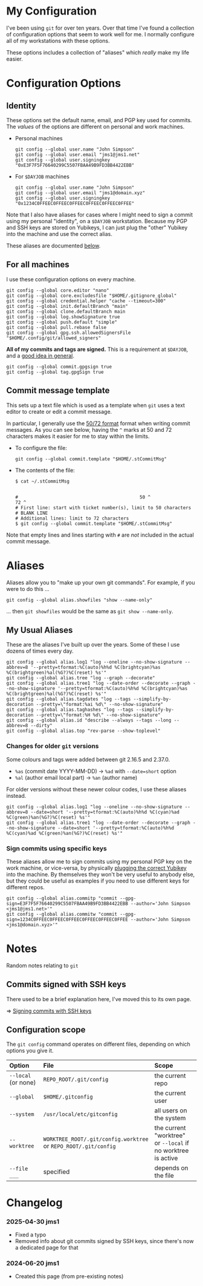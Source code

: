 # My Configuration

I've been using `git` for over ten years. Over that time I've found a collection of configuration options that seem to work well for me. I normally configure all of my workstations with these options.

These options includes a collection of "aliases" which *really* make my life easier.

# Configuration Options

## Identity

These options set the default name, email, and PGP key used for commits. The *values* of the options are different on personal and work machines.

*  Personal machines

    ```
    git config --global user.name "John Simpson"
    git config --global user.email "jms1@jms1.net"
    git config --global user.signingkey "0xE3F7F5F76640299C5507FBAA49B9FD3BB4422EBB"
    ```

* For `$DAYJOB` machines

    ```
    git config --global user.name "John Simpson"
    git config --global user.email "jms1@domain.xyz"
    git config --global user.signingkey "0x1234C0FFEEC0FFEEC0FFEEC0FFEEC0FFEEC0FFEE"
    ```

Note that I also have aliases for cases where I might need to sign a commit using my personal "identity", on a `$DAYJOB` workstation. Because my PGP and SSH keys are stored on Yubikeys, I can just plug the "other" Yubikey into the machine and use the correct alias.

These aliases are documented [below](#sign-commits-using-specific-keys).

## For all machines

I use these configuration options on every machine.

```
git config --global core.editor "nano"
git config --global core.excludesfile "$HOME/.gitignore_global"
git config --global credential.helper "cache --timeout=300"
git config --global init.defaultBranch "main"
git config --global clone.defaultBranch main
git config --global log.showSignature true
git config --global push.default "simple"
git config --global pull.rebase false
git config --global gpg.ssh.allowedSignersFile "$HOME/.config/git/allowed_signers"
```

**All of my commits and tags are signed.** This is a requirement at `$DAYJOB`, and a [good idea in general](https://docs.github.com/en/authentication/managing-commit-signature-verification/about-commit-signature-verification).

```
git config --global commit.gpgsign true
git config --global tag.gpgSign true
```

## Commit message template

This sets up a text file which is used as a template when `git` uses a text editor to create or edit a commit message.

In particular, I generally use the [50/72 format](https://tbaggery.com/2008/04/19/a-note-about-git-commit-messages.html) format when writing commit messages. As you can see below, having the `^` marks at 50 and 72 characters makes it easier for me to stay within the limits.

* To configure the file:

    ```
    git config --global commit.template "$HOME/.stCommitMsg"
    ```

* The contents of the file:

    ```
    $ cat ~/.stCommitMsg


    #                                             50 ^                  72 ^
    # First line: start with ticket number(s), limit to 50 characters
    # BLANK LINE
    # Additional lines: limit to 72 characters
    $ git config --global commit.template "$HOME/.stCommitMsg"
    ```

Note that empty lines and lines starting with `#` are *not* included in the actual commit message.

# Aliases

Aliases allow you to "make up your own git commands". For example, if you were to do this ...

```
git config --global alias.showfiles "show --name-only"
```

... then `git showfiles` would be the same as `git show --name-only`.

## My Usual Aliases

These are the aliases I've built up over the years. Some of these I use dozens of times every day.

```
git config --global alias.log1 "log --oneline --no-show-signature --abbrev=8 '--pretty=tformat:%C(auto)%h%d %C(brightcyan)%as %C(brightgreen)%al(%G?)%C(reset) %s'"
git config --global alias.tree "log --graph --decorate"
git config --global alias.tree1 "log --date-order --decorate --graph --no-show-signature '--pretty=tformat:%C(auto)%h%d %C(brightcyan)%as %C(brightgreen)%al(%G?)%C(reset) %s'"
git config --global alias.tagdates "log --tags --simplify-by-decoration --pretty=\"format:%ai %d\" --no-show-signature"
git config --global alias.taghashes "log --tags --simplify-by-decoration --pretty=\"format:%H %d\" --no-show-signature"
git config --global alias.id "describe --always --tags --long --abbrev=8 --dirty"
git config --global alias.top "rev-parse --show-toplevel"
```

### Changes for older `git` versions

Some colours and tags were added between git 2.16.5 and 2.37.0.

* `%as` (commit date YYYY-MM-DD) -> `%ad` with `--date=short` option
* `%al` (author email local part) -> `%an` (author name)

For older versions without these newer colour codes, I use these aliases instead.

```
git config --global alias.log1 "log --oneline --no-show-signature --abbrev=8 --date=short '--pretty=tformat:%C(auto)%h%d %C(cyan)%ad %C(green)%an(%G?)%C(reset) %s'"
git config --global alias.tree1 "log --date-order --decorate --graph --no-show-signature --date=short '--pretty=tformat:%C(auto)%h%d %C(cyan)%ad %C(green)%an(%G?)%C(reset) %s'"
```

### Sign commits using specific keys

These aliases allow me to sign commits using my personal PGP key on the work machine, or vice-versa, by physically [plugging the correct Yubikey](../pgp/ssh-pgp-agent.md) into the machine. By themselves they won't be very useful to anybody else, but they could be useful as examples if you need to use different keys for different repos.

```
git config --global alias.commitp "commit --gpg-sign=E3F7F5F76640299C5507FBAA49B9FD3BB4422EBB --author='John Simpson <jms1@jms1.net>'"
git config --global alias.commitw "commit --gpg-sign=1234C0FFEEC0FFEEC0FFEEC0FFEEC0FFEEC0FFEE --author='John Simpson <jms1@domain.xyz>'"
```

# Notes

Random notes relating to `git`

## Commits signed with SSH keys

There used to be a brief explanation here, I've moved this to its own page.

&#x21D2; [Signing commits with SSH keys](ssh.md)

## Configuration scope

The `git config` command operates on different files, depending on which options you give it.

| Option                | File                      | Scope
|:----------------------|:--------------------------|:-----------------
| `--local` (or none)   | `REPO_ROOT/.git/config`   | the current repo
| `--global`            | `$HOME/.gitconfig`        | the current user
| `--system`            | `/usr/local/etc/gitconfig` | all users on the system
| `--worktree`          | `WORKTREE_ROOT/.git/config.worktree`<br/>or `REPO_ROOT/.git/config` | the current "worktree"<br/>or `--local` if no worktree is active
| `--file ___`          | specified                 | depends on the file


# Changelog

### 2025-04-30 jms1

* Fixed a typo
* Removed info about git commits signed by SSH keys, since there's now a dedicated page for that

### 2024-06-20 jms1

* Created this page (from pre-existing notes)
